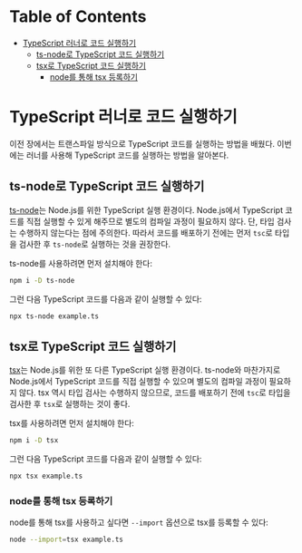 # Table of Contents

- [TypeScript 러너로 코드 실행하기](#typescript-러너로-코드-실행하기)
  - [ts-node로 TypeScript 코드 실행하기](#ts-node로-typescript-코드-실행하기)
  - [tsx로 TypeScript 코드 실행하기](#tsx로-typescript-코드-실행하기)
    - [node를 통해 tsx 등록하기](#node를-통해-tsx-등록하기)

# TypeScript 러너로 코드 실행하기

이전 장에서는 트랜스파일 방식으로 TypeScript 코드를 실행하는 방법을 배웠다. 이번에는 러너를 사용해 TypeScript 코드를 실행하는 방법을 알아본다.

## ts-node로 TypeScript 코드 실행하기

[ts-node](https://typestrong.org/ts-node/)는 Node.js를 위한 TypeScript 실행 환경이다. Node.js에서 TypeScript 코드를 직접 실행할 수 있게 해주므로 별도의 컴파일 과정이 필요하지 않다. 단, 타입 검사는 수행하지 않는다는 점에 주의한다. 따라서 코드를 배포하기 전에는 먼저 `tsc`로 타입을 검사한 후 `ts-node`로 실행하는 것을 권장한다.

ts-node를 사용하려면 먼저 설치해야 한다:

```bash
npm i -D ts-node
```

그런 다음 TypeScript 코드를 다음과 같이 실행할 수 있다:

```bash
npx ts-node example.ts
```

## tsx로 TypeScript 코드 실행하기

[tsx](https://tsx.is/)는 Node.js를 위한 또 다른 TypeScript 실행 환경이다. ts-node와 마찬가지로 Node.js에서 TypeScript 코드를 직접 실행할 수 있으며 별도의 컴파일 과정이 필요하지 않다. tsx 역시 타입 검사는 수행하지 않으므로, 코드를 배포하기 전에 `tsc`로 타입을 검사한 후 `tsx`로 실행하는 것이 좋다.

tsx를 사용하려면 먼저 설치해야 한다:

```bash
npm i -D tsx
```

그런 다음 TypeScript 코드를 다음과 같이 실행할 수 있다:

```bash
npx tsx example.ts
```

### node를 통해 tsx 등록하기

node를 통해 tsx를 사용하고 싶다면 `--import` 옵션으로 tsx를 등록할 수 있다:

```bash
node --import=tsx example.ts
```